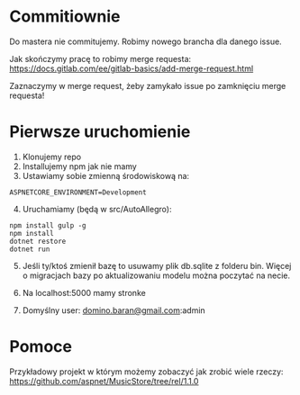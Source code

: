 # Commitiownie

Do mastera nie commitujemy. Robimy nowego brancha dla danego issue. 

Jak skończymy pracę to robimy merge requesta:
https://docs.gitlab.com/ee/gitlab-basics/add-merge-request.html

Zaznaczymy w merge request, żeby zamykało issue po zamknięciu merge requesta!

# Pierwsze uruchomienie

1. Klonujemy repo
3. Installujemy npm jak nie mamy
3. Ustawiamy sobie zmienną środowiskową na:
```
ASPNETCORE_ENVIRONMENT=Development
```

4. Uruchamiamy (będą w src/AutoAllegro):
```
npm install gulp -g
npm install
dotnet restore
dotnet run
```
5. Jeśli ty/ktoś zmienił bazę to usuwamy plik db.sqlite z folderu bin.
Więcej o migracjach bazy po aktualizowaniu modelu można poczytać na necie.

6. Na localhost:5000 mamy stronke
7. Domyślny user: domino.baran@gmail.com:admin

# Pomoce
Przykładowy projekt w którym możemy zobaczyć jak zrobić wiele rzeczy:
https://github.com/aspnet/MusicStore/tree/rel/1.1.0